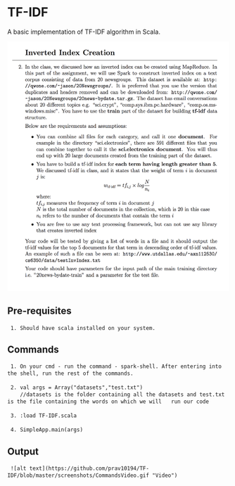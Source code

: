 TF-IDF
=============
A basic implementation of TF-IDF algorithm in Scala. 

![alt text](https://github.com/prav10194/TF-IDF/blob/master/screenshots/algorithm.png "Algorithm")


Pre-requisites
-------
     1. Should have scala installed on your system. 

Commands
-------

     1. On your cmd - run the command - spark-shell. After entering into the shell, run the rest of the commands.
     
     2. val args = Array("datasets","test.txt")
        //datasets is the folder containing all the datasets and test.txt is the file containing the words on which we will   run our code
     
     3. :load TF-IDF.scala
     
     4. SimpleApp.main(args)

Output
-------
     
     ![alt text](https://github.com/prav10194/TF-IDF/blob/master/screenshots/CommandsVideo.gif "Video")
     
     
     
